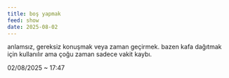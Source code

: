 ```yaml
---
title: boş yapmak
feed: show
date: 2025-08-02
---
```


anlamsız, gereksiz konuşmak veya zaman geçirmek. bazen kafa dağıtmak için kullanılır ama çoğu zaman sadece vakit kaybı.

02/08/2025 ~ 17:47

<!-- LikeBtn.com BEGIN -->
<span class="likebtn-wrapper" data-theme="google" data-lang="tr" data-i18n_like=" " data-identifier="item_1"></span>
<script>(function(d,e,s){if(d.getElementById("likebtn_wjs"))return;a=d.createElement(e);m=d.getElementsByTagName(e)[0];a.async=1;a.id="likebtn_wjs";a.src=s;m.parentNode.insertBefore(a, m)})(document,"script","//w.likebtn.com/js/w/widget.js");</script>
<!-- LikeBtn.com END -->
